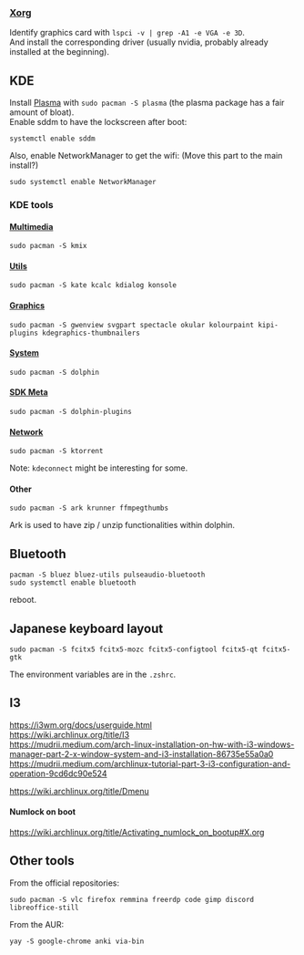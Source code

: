 ### [Xorg](https://wiki.archlinux.org/title/Xorg)
Identify graphics card with `lspci -v | grep -A1 -e VGA -e 3D`.\
And install the corresponding driver (usually nvidia, probably already installed at the beginning).

## KDE
Install [Plasma](https://wiki.archlinux.org/title/KDE#Plasma) with `sudo pacman -S plasma` (the plasma package has  a fair amount of bloat).\
Enable sddm to have the lockscreen after boot:
```
systemctl enable sddm
```
Also, enable NetworkManager to get the wifi:   (Move this part to the main install?)
```
sudo systemctl enable NetworkManager
```

### KDE tools
#### [Multimedia](https://archlinux.org/packages/extra/any/kde-multimedia-meta/)
```
sudo pacman -S kmix
```

#### [Utils](https://archlinux.org/groups/x86_64/kde-utilities/)
```
sudo pacman -S kate kcalc kdialog konsole
```

#### [Graphics](https://archlinux.org/packages/extra/any/kde-graphics-meta/)
```
sudo pacman -S gwenview svgpart spectacle okular kolourpaint kipi-plugins kdegraphics-thumbnailers 
```

#### [System](https://archlinux.org/packages/extra/any/kde-system-meta/)
```
sudo pacman -S dolphin 
```

#### [SDK Meta](https://archlinux.org/packages/extra/any/kde-sdk-meta/)
```
sudo pacman -S dolphin-plugins
```

#### [Network](https://archlinux.org/packages/extra/any/kde-network-meta/)
```
sudo pacman -S ktorrent 
```
Note: `kdeconnect` might be interesting for some.

#### Other
```
sudo pacman -S ark krunner ffmpegthumbs
```
Ark is used to have zip / unzip functionalities within dolphin.

## Bluetooth
```
pacman -S bluez bluez-utils pulseaudio-bluetooth 
sudo systemctl enable bluetooth
```
reboot.

## Japanese keyboard layout
```
sudo pacman -S fcitx5 fcitx5-mozc fcitx5-configtool fcitx5-qt fcitx5-gtk
```

The environment variables are in the `.zshrc`.


## I3
https://i3wm.org/docs/userguide.html  
https://wiki.archlinux.org/title/I3  
https://mudrii.medium.com/arch-linux-installation-on-hw-with-i3-windows-manager-part-2-x-window-system-and-i3-installation-86735e55a0a0  
https://mudrii.medium.com/archlinux-tutorial-part-3-i3-configuration-and-operation-9cd6dc90e524  

https://wiki.archlinux.org/title/Dmenu

#### Numlock on boot
https://wiki.archlinux.org/title/Activating_numlock_on_bootup#X.org

## Other tools
From the official repositories:
```
sudo pacman -S vlc firefox remmina freerdp code gimp discord libreoffice-still
```

From the AUR:
```
yay -S google-chrome anki via-bin
```

